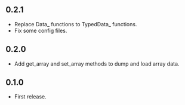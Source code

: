 ## 0.2.1
- Replace Data_ functions to TypedData_ functions.
- Fix some config files.

## 0.2.0
- Add get_array and set_array methods to dump and load array data.

## 0.1.0
- First release.
